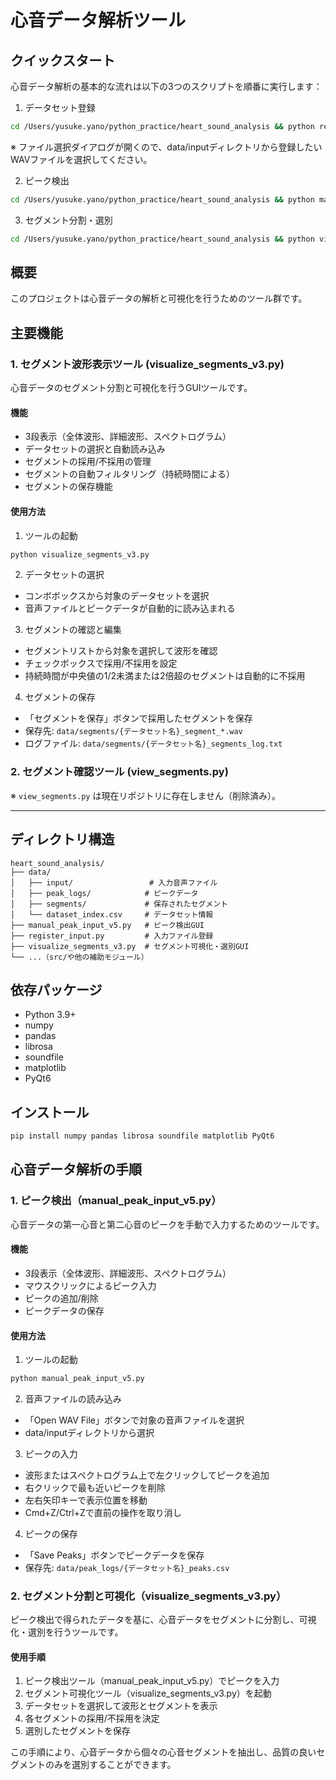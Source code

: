 # 心音データ解析ツール

## クイックスタート

心音データ解析の基本的な流れは以下の3つのスクリプトを順番に実行します：

1. データセット登録
```bash
cd /Users/yusuke.yano/python_practice/heart_sound_analysis && python register_input.py
```
※ ファイル選択ダイアログが開くので、data/inputディレクトリから登録したいWAVファイルを選択してください。

2. ピーク検出
```bash
cd /Users/yusuke.yano/python_practice/heart_sound_analysis && python manual_peak_input_v5.py
```

3. セグメント分割・選別
```bash
cd /Users/yusuke.yano/python_practice/heart_sound_analysis && python visualize_segments_v3.py
```

## 概要
このプロジェクトは心音データの解析と可視化を行うためのツール群です。

## 主要機能

### 1. セグメント波形表示ツール (visualize_segments_v3.py)

心音データのセグメント分割と可視化を行うGUIツールです。

#### 機能
- 3段表示（全体波形、詳細波形、スペクトログラム）
- データセットの選択と自動読み込み
- セグメントの採用/不採用の管理
- セグメントの自動フィルタリング（持続時間による）
- セグメントの保存機能

#### 使用方法
1. ツールの起動
```bash
python visualize_segments_v3.py
```

2. データセットの選択
- コンボボックスから対象のデータセットを選択
- 音声ファイルとピークデータが自動的に読み込まれる

3. セグメントの確認と編集
- セグメントリストから対象を選択して波形を確認
- チェックボックスで採用/不採用を設定
- 持続時間が中央値の1/2未満または2倍超のセグメントは自動的に不採用

4. セグメントの保存
- 「セグメントを保存」ボタンで採用したセグメントを保存
- 保存先: `data/segments/{データセット名}_segment_*.wav`
- ログファイル: `data/segments/{データセット名}_segments_log.txt`

### 2. セグメント確認ツール (view_segments.py)

※ `view_segments.py` は現在リポジトリに存在しません（削除済み）。

---

## ディレクトリ構造
```
heart_sound_analysis/
├── data/
│   ├── input/                 # 入力音声ファイル
│   ├── peak_logs/            # ピークデータ
│   ├── segments/             # 保存されたセグメント
│   └── dataset_index.csv     # データセット情報
├── manual_peak_input_v5.py   # ピーク検出GUI
├── register_input.py         # 入力ファイル登録
├── visualize_segments_v3.py  # セグメント可視化・選別GUI
└── ...（src/や他の補助モジュール）
```

## 依存パッケージ
- Python 3.9+
- numpy
- pandas
- librosa
- soundfile
- matplotlib
- PyQt6

## インストール
```bash
pip install numpy pandas librosa soundfile matplotlib PyQt6
```

## 心音データ解析の手順

### 1. ピーク検出（manual_peak_input_v5.py）

心音データの第一心音と第二心音のピークを手動で入力するためのツールです。

#### 機能
- 3段表示（全体波形、詳細波形、スペクトログラム）
- マウスクリックによるピーク入力
- ピークの追加/削除
- ピークデータの保存

#### 使用方法
1. ツールの起動
```bash
python manual_peak_input_v5.py
```

2. 音声ファイルの読み込み
- 「Open WAV File」ボタンで対象の音声ファイルを選択
- data/inputディレクトリから選択

3. ピークの入力
- 波形またはスペクトログラム上で左クリックしてピークを追加
- 右クリックで最も近いピークを削除
- 左右矢印キーで表示位置を移動
- Cmd+Z/Ctrl+Zで直前の操作を取り消し

4. ピークの保存
- 「Save Peaks」ボタンでピークデータを保存
- 保存先: `data/peak_logs/{データセット名}_peaks.csv`

### 2. セグメント分割と可視化（visualize_segments_v3.py）

ピーク検出で得られたデータを基に、心音データをセグメントに分割し、可視化・選別を行うツールです。

#### 使用手順
1. ピーク検出ツール（manual_peak_input_v5.py）でピークを入力
2. セグメント可視化ツール（visualize_segments_v3.py）を起動
3. データセットを選択して波形とセグメントを表示
4. 各セグメントの採用/不採用を決定
5. 選別したセグメントを保存

この手順により、心音データから個々の心音セグメントを抽出し、品質の良いセグメントのみを選別することができます。 